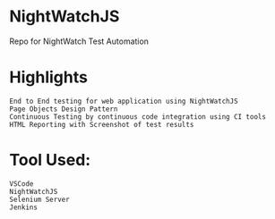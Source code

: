 # NightWatchJS
Repo for NightWatch Test Automation

# Highlights

    End to End testing for web application using NightWatchJS
    Page Objects Design Pattern
    Continuous Testing by continuous code integration using CI tools
    HTML Reporting with Screenshot of test results

# Tool Used:

    VSCode
    NightWatchJS
    Selenium Server
    Jenkins


